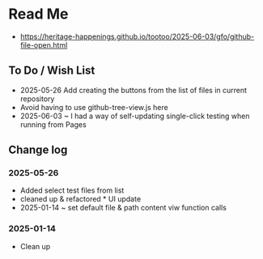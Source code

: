 # Read Me

* https://heritage-happenings.github.io/tootoo/2025-06-03/gfo/github-file-open.html


## To Do / Wish List

* 2025-05-26 Add creating the buttons from the list of files in current repository
* Avoid having to use github-tree-view.js here
* 2025-06-03 ~ I had a way of self-updating single-click testing when running from Pages


## Change log

### 2025-05-26

* Added select test files from list
* cleaned up & refactored * UI update
* 2025-01-14 ~ set default file & path content viw function calls

### 2025-01-14

* Clean up
